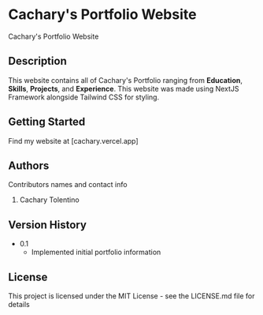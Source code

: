 # Cachary's Portfolio Website

Cachary's Portfolio Website

## Description

This website contains all of Cachary's Portfolio ranging from **Education**, **Skills**, **Projects**, and **Experience**.
This website was made using NextJS Framework alongside Tailwind CSS for styling.

## Getting Started

Find my website at [cachary.vercel.app]

## Authors

Contributors names and contact info

1. Cachary Tolentino

## Version History

* 0.1
    * Implemented initial portfolio information

## License

This project is licensed under the MIT License - see the LICENSE.md file for details